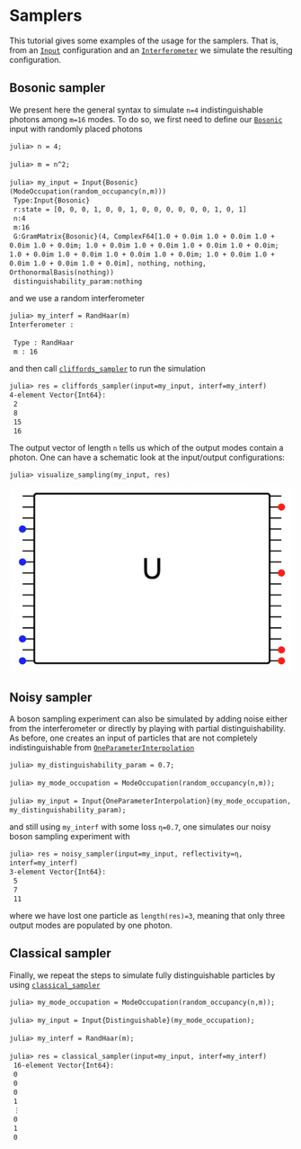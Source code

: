 # Samplers

This tutorial gives some examples of the usage for the samplers. That is, from an
[`Input`](@ref) configuration and an [`Interferometer`](@ref) we simulate the
resulting configuration.

## Bosonic sampler

We present here the general syntax to simulate `n=4` indistinguishable photons among
`m=16` modes. To do so, we first need to define our [`Bosonic`](@ref) input with
randomly placed photons

    julia> n = 4;

    julia> m = n^2;

    julia> my_input = Input{Bosonic}(ModeOccupation(random_occupancy(n,m)))
     Type:Input{Bosonic}
     r:state = [0, 0, 0, 1, 0, 0, 1, 0, 0, 0, 0, 0, 0, 1, 0, 1]
     n:4
     m:16
     G:GramMatrix{Bosonic}(4, ComplexF64[1.0 + 0.0im 1.0 + 0.0im 1.0 + 0.0im 1.0 + 0.0im; 1.0 + 0.0im 1.0 + 0.0im 1.0 + 0.0im 1.0 + 0.0im; 1.0 + 0.0im 1.0 + 0.0im 1.0 + 0.0im 1.0 + 0.0im; 1.0 + 0.0im 1.0 + 0.0im 1.0 + 0.0im 1.0 + 0.0im], nothing, nothing, OrthonormalBasis(nothing))
     distinguishability_param:nothing

and we use a random interferometer

    julia> my_interf = RandHaar(m)
    Interferometer :

     Type : RandHaar
     m : 16

and then call [`cliffords_sampler`](@ref) to run the simulation

    julia> res = cliffords_sampler(input=my_input, interf=my_interf)
    4-element Vector{Int64}:
     2
     8
     15
     16

The output vector of length `n` tells us which of the output modes contain a photon. One can have a schematic look at the input/output configurations:

    julia> visualize_sampling(my_input, res)

![samp](boson_samp.png)    


## Noisy sampler

A boson sampling experiment can also be simulated by adding noise either from the interferometer or directly by playing with partial distinguishability. As before, one creates an input of particles that are not completely indistinguishable from [`OneParameterInterpolation`](@ref)

    julia> my_distinguishability_param = 0.7;

    julia> my_mode_occupation = ModeOccupation(random_occupancy(n,m));

    julia> my_input = Input{OneParameterInterpolation}(my_mode_occupation, my_distinguishability_param);

and still using `my_interf` with some loss `η=0.7`, one simulates our noisy boson
sampling experiment  with

    julia> res = noisy_sampler(input=my_input, reflectivity=η, interf=my_interf)
    3-element Vector{Int64}:
     5
     7
     11

where we have lost one particle as `length(res)=3`, meaning that only three output modes
are populated by one photon.

## Classical sampler

Finally, we repeat the steps to simulate fully distinguishable particles by using
[`classical_sampler`](@ref)

    julia> my_mode_occupation = ModeOccupation(random_occupancy(n,m));

    julia> my_input = Input{Distinguishable}(my_mode_occupation);

    julia> my_interf = RandHaar(m);

    julia> res = classical_sampler(input=my_input, interf=my_interf)
     16-element Vector{Int64}:
     0
     0
     0
     1
     ⋮
     0
     1
     0
